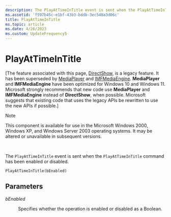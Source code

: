 ```yaml
---
description: The PlayAtTimeInTitle event is sent when the PlayAtTimeInTitle command has been enabled or disabled.
ms.assetid: 'f597b45c-e1bf-43b3-bddb-3ec548a3d06c'
title: PlayAtTimeInTitle
ms.topic: article
ms.date: 4/26/2023
ms.custom: UpdateFrequency5
---
```


# PlayAtTimeInTitle

\[The feature associated with this page, [DirectShow](/windows/win32/directshow/directshow), is a legacy feature. It has been superseded by [MediaPlayer](/uwp/api/Windows.Media.Playback.MediaPlayer) and [IMFMediaEngine](/windows/win32/api/mfmediaengine/nn-mfmediaengine-imfmediaengine). **MediaPlayer** and **IMFMediaEngine** have been optimized for Windows 10 and Windows 11. Microsoft strongly recommends that new code use **MediaPlayer** and **IMFMediaEngine** instead of **DirectShow**, when possible. Microsoft suggests that existing code that uses the legacy APIs be rewritten to use the new APIs if possible.\]

> [!Note]  
> This component is available for use in the Microsoft Windows 2000, Windows XP, and Windows Server 2003 operating systems. It may be altered or unavailable in subsequent versions.

 

The `PlayAtTimeInTitle` event is sent when the `PlayAtTimeInTitle` command has been enabled or disabled.

``` syntax
PlayAtTimeInTitle(bEnabled)
```

## Parameters

<dl> <dt>

<span id="bEnabled"></span><span id="benabled"></span><span id="BENABLED"></span>*bEnabled*
</dt> <dd>

Specifies whether the operation is enabled or disabled as a Boolean.

</dd> </dl>

 

 



